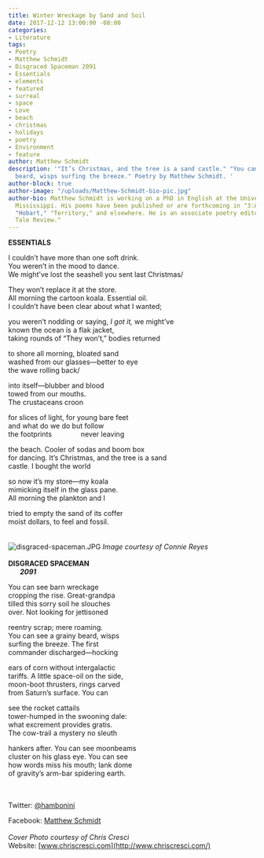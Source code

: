 ```yaml
---
title: Winter Wreckage by Sand and Soil
date: 2017-12-12 13:00:00 -08:00
categories:
- Literature
tags:
- Poetry
- Matthew Schmidt
- Disgraced Spaceman 2091
- Essentials
- elements
- featured
- surreal
- space
- Love
- beach
- christmas
- holidays
- poetry
- Environment
- feature
author: Matthew Schmidt
description: '"It’s Christmas, and the tree is a sand castle." "You can see a grainy
  beard, wisps surfing the breeze." Poetry by Matthew Schmidt. '
author-block: true
author-image: "/uploads/Matthew-Schmidt-bio-pic.jpg"
author-bio: Matthew Schmidt is working on a PhD in English at the University of Southern
  Mississippi. His poems have been published or are forthcoming in "3:AM," "CALAMITY,"
  "Hobart," "Territory," and elsewhere. He is an associate poetry editor at "Fairy
  Tale Review."
---
```


**ESSENTIALS**<br>

I couldn’t have more than one soft drink.<br>
You weren’t in the mood to dance.<br>
We might’ve lost the seashell you sent last Christmas/<br>

They won’t replace it at the store.<br>
All morning the cartoon koala. Essential oil.<br>
I couldn’t have been clear about what I wanted;<br>

you weren’t nodding or saying, *I got it,* we might’ve<br>
known the ocean is a flak jacket,<br>
taking rounds of “They won’t,” bodies returned<br>

to shore all morning, bloated sand<br>
washed from our glasses—better to eye<br>
the wave rolling back/<br>

into itself—blubber and blood<br>
towed from our mouths.<br>
The crustaceans croon<br>

for slices of light, for young bare feet<br>
and what do we do but follow<br>
the footprints &nbsp;&nbsp;&nbsp;&nbsp;&nbsp;&nbsp;&nbsp;&nbsp;&nbsp;&nbsp;&nbsp;&nbsp;&nbsp;&nbsp;never leaving<br>

the beach. Cooler of sodas and boom box<br>
for dancing. It’s Christmas, and the tree is a sand<br>
castle. I bought the world<br>

so now it’s my store—my koala<br>
mimicking itself in the glass pane.<br>
All morning the plankton and I<br>

tried to empty the sand of its coffer<br>
moist dollars, to feel and fossil.<br>
<br>
<br>
![disgraced-spaceman.JPG](/uploads/disgraced-spaceman.JPG)
*Image courtesy of Connie Reyes*<br>
<br>
**DISGRACED SPACEMAN**<br>
&nbsp;&nbsp;&nbsp;&nbsp;&nbsp;&nbsp;***2091***<br>

You can see barn wreckage<br>
cropping the rise. Great-grandpa<br>
tilled this sorry soil he slouches<br>
over. Not looking for jettisoned<br>

reentry scrap; mere roaming.<br>
You can see a grainy beard, wisps<br>
surfing the breeze. The first<br>
commander discharged—hocking<br>

ears of corn without intergalactic<br> 
tariffs. A little space-oil on the side,<br>
moon-boot thrusters, rings carved<br>
from Saturn’s surface. You can<br>

see the rocket cattails<br>
tower-humped in the swooning dale:<br>
what excrement provides gratis.<br>
The cow-trail a mystery no sleuth<br>

hankers after. You can see moonbeams<br>
cluster on his glass eye. You can see<br>
how words miss his mouth; lank dome<br>
of gravity’s arm-bar spidering earth.<br>
<br>
<br>

Twitter: [@hambonini](https://twitter.com/hambonini)

Facebook: [Matthew Schmidt](https://www.facebook.com/matthew.schmidt.9803)
<br>
<br>
*Cover Photo courtesy of Chris Cresci*<br>
Website: [www.chriscresci.com](http://www.chriscresci.com/)